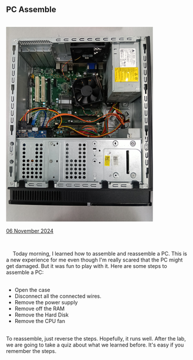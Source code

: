 <html>
  <body>
    <!--Contents-->
                            <h2 id="Title">PC Assemble</h2><br>
                              <img src="IMG20241106100623.jpg" width="400px" alt="PC"> <br>
                                <p><u>06 November 2024</u><br>
                                    <div>
                                        <br><p> &emsp; Today morning, I learned how to assemble and reassemble a PC. This is a new experience for me
                                            even though I'm really scared that the PC might get damaged. But it was fun to play with it. Here are some steps to assemble a PC:
                                            <ul>
                                                <br><li>Open the case</li>
                                                <li>Disconnect all the connected wires.</li>
                                                <li>Remove the power supply</li>
                                                <li>Remove off the RAM</li>
                                                <li>Remove the Hard Disk</li>
                                                <li>Remove the CPU fan</li>
                                            </ul><br>
                                            To reassemble, just reverse the steps. Hopefully, it runs well.
                                            After the lab, we are going to take a quiz about what we learned before. It's easy if you remember the steps.
                                        </p>
                                </p>
  </body>
</html>
